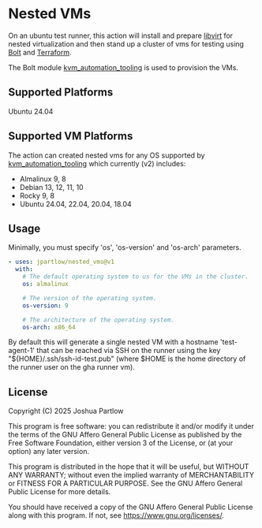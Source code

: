 # Nested VMs

On an ubuntu test runner, this action will install and prepare [libvirt]
for nested virtualization and then stand up a cluster of vms for
testing using [Bolt] and [Terraform].

The Bolt module [kvm_automation_tooling] is used to provision the VMs.

## Supported Platforms

Ubuntu 24.04

## Supported VM Platforms

The action can created nested vms for any OS supported by
[kvm_automation_tooling] which currently (v2) includes:

* Almalinux 9, 8
* Debian 13, 12, 11, 10
* Rocky 9, 8
* Ubuntu 24.04, 22.04, 20.04, 18.04

## Usage

Minimally, you must specify 'os', 'os-version' and 'os-arch'
parameters.

```yaml
- uses: jpartlow/nested_vms@v1
  with:
    # The default operating system to us for the VMs in the cluster.
    os: almalinux

    # The version of the operating system.
    os-version: 9

    # The architecture of the operating system.
    os-arch: x86_64
```

By default this will generate a single nested VM with a hostname
'test-agent-1' that can be reached via SSH on the runner using the key
"${HOME}/.ssh/ssh-id-test.pub" (where $HOME is the home directory of
the runner user on the gha runner vm).

## License

Copyright (C) 2025 Joshua Partlow

This program is free software: you can redistribute it and/or modify
it under the terms of the GNU Affero General Public License as published
by the Free Software Foundation, either version 3 of the License, or
(at your option) any later version.

This program is distributed in the hope that it will be useful,
but WITHOUT ANY WARRANTY; without even the implied warranty of
MERCHANTABILITY or FITNESS FOR A PARTICULAR PURPOSE.  See the
GNU Affero General Public License for more details.

You should have received a copy of the GNU Affero General Public License
along with this program.  If not, see <https://www.gnu.org/licenses/>.

[kvm_automation_tooling]: https://github.com/jpartlow/kvm_automation_tooling
[libvirt]: https://libvirt.org/
[Bolt]: https://www.puppet.com/docs/bolt/latest/bolt.html
[Terraform]: https://developer.hashicorp.com/terraform
